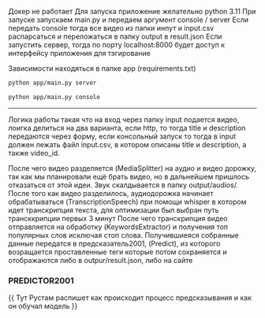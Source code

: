 Докер не работает
Для запуска приложение желательно python 3.11
При запуске запускаем main.py и передаем аргумент console / server
Если передать console тогда все видео из папки инпут и input.csv распарсаться и переложаться в папку output в result.json
Если запустить сервер, тогда по порту localhost:8000 будет доступ к интерфейсу приложения для тэгирование

Зависимости находяться в папке app (requirements.txt)

```bash
python app/main.py server
```

```bash
python app/main.py console
```

____

Логика работы такая что на вход через папку input подается видео, лоигка делиться на два варианта, если http, то тогда title и description передаются через форму, если консольный запуск то тогда в input должен лежать файл input.csv, в котором описаны title и description, а также video_id.

После чего видео разделяется (MediaSplitter) на аудио и видео дорожку, так как мы планировали ещё брать видео, но в дальнейшем пришлось отказаться от этой идеи. Звук скалдывается в папку output/audios/.
После того как видео разделилось, аудиодорожка начинает обрабатываться (TranscriptionSpeech) при помощи whisper в котором идет транскрипция текста, для оптимизации был выбран путь трансккрипции первых 3 минут
После чего транскрипция видео отправляется на обработку (KeywordsExtractor) и получения топ популярных слов исключая стоп слова.
Получившиеяся собранные данные передатся в предсказатель2001, (Predict), из которого возращается проставленные теги которые потом сохраняется и отображаются либо в outpur/result.json, либо на сайте

### PREDICTOR2001

{{ Тут Рустам распишет как происходит процесс предсказывания и как он обучал модель }}
